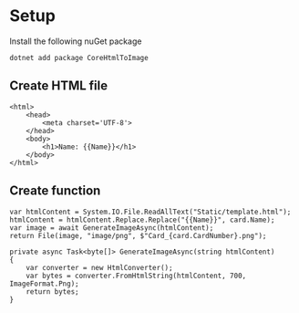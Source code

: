 # Setup
Install the following nuGet package
```
dotnet add package CoreHtmlToImage
```

## Create HTML file
```
<html>
    <head>
        <meta charset='UTF-8'>
    </head>
    <body>
        <h1>Name: {{Name}}</h1>
    </body>
</html>
```

## Create function
```
var htmlContent = System.IO.File.ReadAllText("Static/template.html");
htmlContent = htmlContent.Replace.Replace("{{Name}}", card.Name);
var image = await GenerateImageAsync(htmlContent);
return File(image, "image/png", $"Card_{card.CardNumber}.png");
```

```
private async Task<byte[]> GenerateImageAsync(string htmlContent)
{
    var converter = new HtmlConverter();
    var bytes = converter.FromHtmlString(htmlContent, 700, ImageFormat.Png);
    return bytes;
}
```
